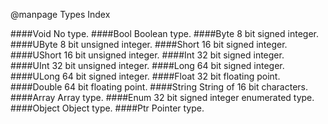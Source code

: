 @manpage Types Index

####Void
No type.
####Bool
Boolean type.
####Byte
8 bit signed integer.
####UByte
8 bit unsigned integer.
####Short
16 bit signed integer.
####UShort
16 bit unsigned integer.
####Int
32 bit signed integer.
####UInt
32 bit unsigned integer.
####Long
64 bit signed integer.
####ULong
64 bit signed integer.
####Float
32 bit floating point.
####Double
64 bit floating point.
####String
String of 16 bit characters.
####Array
Array type.
####Enum
32 bit signed integer enumerated type.
####Object
Object type.
####Ptr
Pointer type.
